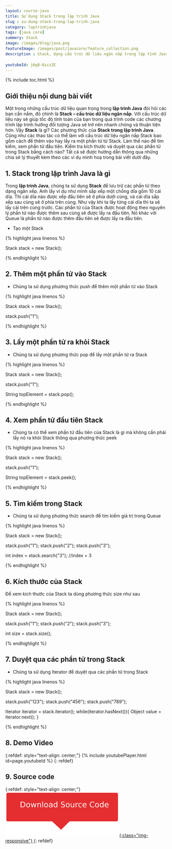 ```yaml
---
layout: course-java
title: Sử dụng Stack trong lập trình Java
slug : su-dung-stack-trong-lap-trinh-java
category: laptrinhjava
tags: [java core]
summery: Stack
image: /images/blog/java.png
featureImage: /images/post/javacore/feature_collection.png
description : Stack, dạng cấu trúc dữ liệu ngăn nắp trong lập tình Java. Với cấu trúc dữ liệu này sẽ giúp tốc độ tính toán của bạn trong quá trình code các chương trình lập trình hướng đối tượng Java sẽ trở nên nhanh chóng và thuận tiện hơn. Vậy Stack là gì? Các phương thức của Stack trong lập trình Java. Cũng như các thao tác có thể làm với cấu trúc dữ liệu ngăn nắp Stack bao gồm cách để thêm vào hay lấy ra một phần tử từ Stack. Làm thế nào để tìm kiếm, xem phần tử đầu tiên. Kiểm tra kích thước và duyệt qua các phần tử trong Stack bằng cách nào? Tất cả sẽ được hướng dẫn thông qua những chia sẻ lí thuyết kèm theo các ví dụ minh hoạ trong bài viết dưới đây.

youtubeId: j6q8-0icz2E
---
```


{% include toc.html %}

## **Giới thiệu nội dung bài viết**

Một trong những cấu trúc dữ liệu quan trọng trong <b>lập trình Java</b> đòi hỏi các bạn cần nắm, đó chính là <b>Stack – cấu trúc dữ liệu ngăn nắp</b>. Với cấu trúc dữ liệu này sẽ giúp tốc độ tính toán của bạn trong quá trình code các chương trình lập trình hướng đối tượng Java sẽ trở nên nhanh chóng và thuận tiện hơn.
Vậy <b>Stack</b> là gì? Các phương thức của <b>Stack trong lập trình Java</b>. Cũng như các thao tác có thể làm với cấu trúc dữ liệu ngăn nắp Stack bao gồm cách để thêm vào hay lấy ra một phần tử từ Stack. Làm thế nào để tìm kiếm, xem phần tử đầu tiên. Kiểm tra kích thước và duyệt qua các phần tử trong Stack bằng cách nào? Tất cả sẽ được hướng dẫn thông qua những chia sẻ lý thuyết kèm theo các ví dụ minh hoạ trong bài viết dưới đây.


## **1. Stack trong lập trình Java là gì**

Trong <b>lập trình Java</b>, chúng ta sử dụng <b>Stack</b> để lưu trữ các phần tử theo dạng ngăn xếp. Anh lấy ví dụ như mình sắp xếp một chồng dĩa gồm 10 cái dĩa. Thì cái dĩa nào được xếp đầu tiên sẽ ở phía dưới cùng, và cái dĩa sắp xếp sau cùng sẽ ở phía trên cùng. Như vậy khi ta lấy từng cái dĩa thì ta sẽ lấy cái trên cùng trước. Các phần tử của Stack được hoạt động theo nguyên lý phần tử nào được thêm sau cùng sẽ được lấy ra đầu tiên. Nó khác với Queue là phần tử nào được thêm đầu tiên sẽ được lấy ra đầu tiên.

- Tạo một Stack

{% highlight java linenos %}

Stack stack = new Stack();

{% endhighlight %}

## **2. Thêm một phần tử vào Stack**

 - Chúng ta sử dụng phương thức push để thêm một phần tử vào Stack

{% highlight java linenos %}

Stack<String> stack = new Stack<String>();

stack.push("1");

{% endhighlight %}

## **3. Lấy một phần tử ra khỏi Stack**

 - Chúng ta sử dụng phương thức pop để lấy một phần tử ra Stack

{% highlight java linenos %}

Stack<String> stack = new Stack<String>();

stack.push("1");

String topElement = stack.pop();

{% endhighlight %}

## **4. Xem phần tử đầu tiên Stack**

- Chúng ta có thể xem phần tử đầu tiên của Stack là gì mà không cần phải lấy nó ra khỏi Stack thông qua phương thức peek

{% highlight java linenos %}

Stack<String> stack = new Stack<String>();

stack.push("1");

String topElement = stack.peek();

{% endhighlight %}

## **5. Tìm kiếm trong Stack**

- Chúng ta sử dụng phương thức search để tìm kiếm giá trị trong Queue

{% highlight java linenos %}

Stack<String> stack = new Stack<String>();

stack.push("1");
stack.push("2");
stack.push("3");

int index = stack.search("3");     //index = 3

{% endhighlight %}

## **6. Kích thước của Stack**

Để xem kích thước của Stack ta dùng phương thức size như sau

{% highlight java linenos %}

Stack<String> stack = new Stack<String>();

stack.push("1");
stack.push("2");
stack.push("3");

int size = stack.size();

{% endhighlight %}

## **7. Duyệt qua các phần tử trong Stack**

- Chúng ta sử dụng Iterator để duyệt qua các phần tử trong Stack

{% highlight java linenos %}

Stack<String> stack = new Stack<String>();

stack.push("123");
stack.push("456");
stack.push("789");

Iterator iterator = stack.iterator();
while(iterator.hasNext()){
    Object value = iterator.next();
}

{% endhighlight %}

## **8. Demo Video**

{:refdef: style="text-align: center;"}
{% include youtubePlayer.html id=page.youtubeId %}
{: refdef}


## **9. Source code**


{:refdef: style="text-align: center;"}
<a href="https://github.com/levunguyen/Java-Stack" target="_blank"> ![Sourcecode ](/images/icon/githubsource.png){:class="img-responsive"} </a>
{: refdef}












